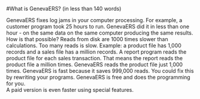 #What is GenevaERS?  (in less than 140 words)

GenevaERS fixes log jams in your computer processing.
For example, a customer program took 25 hours to run.
GenevaERS did it in less than one hour - on the same data on the same computer producing the same results. 
How is that possible?
Reads from disk are 1000 times slower than calculations.  Too many reads is slow.
Example: a product file has 1,000 records and a sales file has a million records.  A report program reads the product file for each sales transaction.  That means the report reads the product file a million times.
GenevaERS reads the product file just 1,000 times.  GenevaERS is fast because it saves 999,000 reads.
You could fix this by rewriting your programs.
GenevaERS is free and does the programming for you.  
A paid version is even faster using special features.
